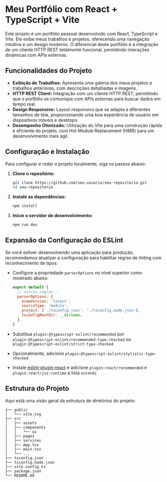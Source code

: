 # Meu Portfólio com React + TypeScript + Vite

Este projeto é um portfólio pessoal desenvolvido com React, TypeScript e Vite. Ele exibe meus trabalhos e projetos, oferecendo uma navegação intuitiva e um design moderno. O diferencial deste portfólio é a integração de um cliente HTTP REST totalmente funcional, permitindo interações dinâmicas com APIs externas.

## Funcionalidades do Projeto

- **Exibição de Trabalhos:** Apresenta uma galeria dos meus projetos e trabalhos anteriores, com descrições detalhadas e imagens.
- **HTTP REST Client:** Integração com um cliente HTTP REST, permitindo que o portfólio se comunique com APIs externas para buscar dados em tempo real.
- **Design Responsivo:** Layout responsivo que se adapta a diferentes tamanhos de tela, proporcionando uma boa experiência de usuário em dispositivos móveis e desktops.
- **Desempenho Otimizado:** Utilização do Vite para uma construção rápida e eficiente do projeto, com Hot Module Replacement (HMR) para um desenvolvimento mais ágil.

## Configuração e Instalação

Para configurar e rodar o projeto localmente, siga os passos abaixo:

1. **Clone o repositório:**
    ```bash
    git clone https://github.com/seu-usuario/seu-repositorio.git
    cd seu-repositorio
    ```

2. **Instale as dependências:**
    ```bash
    npm install
    ```

3. **Inicie o servidor de desenvolvimento:**
    ```bash
    npm run dev
    ```

## Expansão da Configuração do ESLint

Se você estiver desenvolvendo uma aplicação para produção, recomendamos atualizar a configuração para habilitar regras de linting com reconhecimento de tipos:

- Configure a propriedade `parserOptions` no nível superior como mostrado abaixo:

    ```js
    export default {
      // outras regras...
      parserOptions: {
        ecmaVersion: 'latest',
        sourceType: 'module',
        project: ['./tsconfig.json', './tsconfig.node.json'],
        tsconfigRootDir: __dirname,
      },
    }
    ```

- Substitua `plugin:@typescript-eslint/recommended` por `plugin:@typescript-eslint/recommended-type-checked` ou `plugin:@typescript-eslint/strict-type-checked`
- Opcionalmente, adicione `plugin:@typescript-eslint/stylistic-type-checked`
- Instale [eslint-plugin-react](https://github.com/jsx-eslint/eslint-plugin-react) e adicione `plugin:react/recommended` e `plugin:react/jsx-runtime` à lista `extends`

## Estrutura do Projeto

Aqui está uma visão geral da estrutura de diretórios do projeto:

```plaintext
├── public
│   └── vite.svg
├── src
│   ├── assets
│   ├── components
│   │   └── ui
│   ├── pages
│   ├── services
│   ├── App.tsx
│   ├── main.tsx
│   └── ...
├── tsconfig.json
├── tsconfig.node.json
├── vite.config.ts
├── package.json
└── README.md
